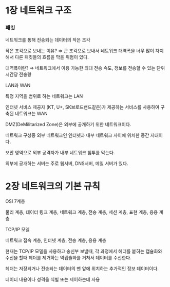 # 1장 네트워크 구조

### 패킷

네트워크를 통해 전송되는 데이터의 작은 조각

작은 조각으로 보내는 이유? ⇒ 큰 조각으로 보내서 네트워크 대역폭을 너무 많이 차지해서 다른 패킷들의 흐름을 막을 위험이 있다. 

대역폭이란? ⇒ 네트워크에서 이용 가능한 최대 전송 속도, 정보를 전송할 수 있는 단위 시간당 전송량

LAN과 WAN

특정 지역을 범위로 하는 네트워크는 LAN

인터넷 서비스 제공자 (KT, U+, SK브로드밴드같은)가 제공하는 서비스를 사용하여 구축된 네트워크는 WAN

DMZ(DeMilitarized Zone)은 외부에 공개하기 위한 네트워크이다.

네트워크 구성중 외부 네트워크인 인터넷과 내부 네트워크 사이에 위치한 중간 지대이다.

보안 영역으로 외부 공격자가 내부 네트워크 침투를 막는다.

외부에 공개하는 서버는 주로 웹서버, DNS서버, 메일 서버가 있다.

# 2장 네트워크의 기본 규칙

OSI 7계층

물리 계층, 데이터 링크 계층, 네트워크 계층, 전송 계층, 세션 계층, 표현 계층, 응용 계층

TCP/IP 모델

네트워크 접속 계층, 인터넷 계층, 전송 계층, 응용 계층

현재는 TCP/IP 모델을 사용하고 송신부 보낼때,  각 과정에서  헤더를 붙히는 캡슐화와 수신을 할때 헤더를 제거하는 역캡슐화를 거쳐서 데이터를 수신한다.

헤더는 저장되거나 전송되는 데이터의 맨 앞에 위치하는 추가적인 정보 데이터이다.

데이터 내용이나 성격을 식별 또는 제어하는데 사용
